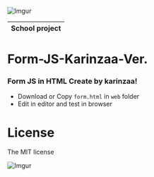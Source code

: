 ![Imgur](http://i.imgur.com/kS8D8U8.jpg)

|School project|
|----|

# Form-JS-Karinzaa-Ver.

### Form JS in HTML Create by karinzaa! </n>

* Download or Copy `form.html` in `web` folder</n>
* Edit in editor and test in browser</n> 

License
=========
The MIT license

![Imgur](http://i.imgur.com/z9yRvX2.png?1)
